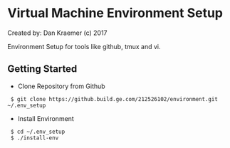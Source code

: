 # Virtual Machine Environment Setup

Created by:  Dan Kraemer  (c) 2017

Environment Setup for tools like github, tmux and vi.

## Getting Started

- Clone Repository from Github

```
 $ git clone https://github.build.ge.com/212526102/environment.git ~/.env_setup
```

- Install Environment

```
 $ cd ~/.env_setup
 $ ./install-env
```
